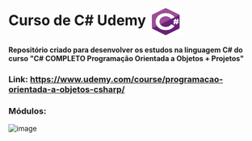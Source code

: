 # Curso de C# Udemy <img align="center" alt="Ruan-Csharp" height="55" width="65" src="https://raw.githubusercontent.com/devicons/devicon/master/icons/csharp/csharp-original.svg">

#### Repositório criado para desenvolver os estudos na linguagem C# do curso "C# COMPLETO Programação Orientada a Objetos + Projetos"

### Link: https://www.udemy.com/course/programacao-orientada-a-objetos-csharp/

### Módulos:

![image](https://user-images.githubusercontent.com/100460553/168218687-26d7a30e-c90e-41d5-b2b2-8e6ea5e252be.png)

